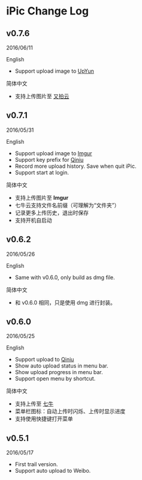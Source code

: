 # iPic Change Log

## v0.7.6

2016/06/11

English

- Support upload image to [UpYun](https://www.upyun.com)

简体中文

- 支持上传图片至 [又拍云](https://www.upyun.com)


## v0.7.1

2016/05/31

English

- Support upload image to [Imgur](https://imgur.com)
- Support key prefix for [Qiniu](https://qiniu.com)
- Record more upload history. Save when quit iPic.
- Support start at login.


简体中文

- 支持上传图片至 **Imgur**
- 七牛云支持文件名前缀（可理解为“文件夹”）
- 记录更多上传历史，退出时保存
- 支持开机自启动

## v0.6.2
2016/05/26

English

- Same with v0.6.0, only build as dmg file.

简体中文

- 和 v0.6.0 相同，只是使用 dmg 进行封装。

## v0.6.0
2016/05/25

English

- Support upload to [Qiniu](https://qiniu.com)
- Show auto upload status in menu bar.
- Show upload progress in menu bar.
- Support open menu by shortcut.

简体中文

- 支持上传至 [七牛](https://qiniu.com)
- 菜单栏图标：自动上传时闪烁、上传时显示进度
- 支持使用快捷键打开菜单


## v0.5.1

2016/05/17

- First trail version.
- Support auto upload to Weibo.